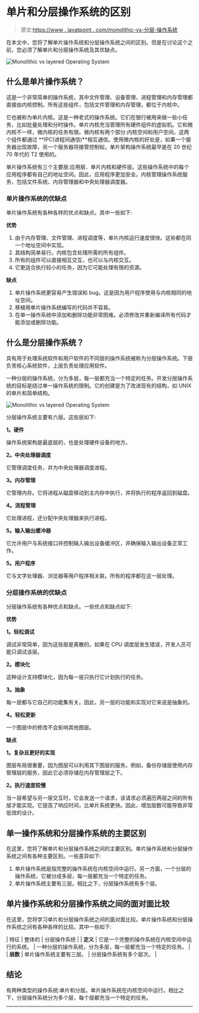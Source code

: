# 单片和分层操作系统的区别

> 原文:[https://www . javatpoint . com/monolithic-vs-分层-操作系统](https://www.javatpoint.com/monolithic-vs-layered-operating-system)

在本文中，您将了解单片操作系统和分层操作系统之间的区别。但是在讨论这个之前，您必须了解单片和分层操作系统及其优缺点。

![Monolithic vs layered Operating System](../Images/41c222ce387bc079c3787dfd45f56425.png)

## 什么是单片操作系统？

这是一个非常简单的操作系统，其中文件管理、设备管理、进程管理和内存管理都直接由内核控制。所有这些组件，包括文件管理和内存管理，都位于内核中。

它也被称为单片内核。这是一种老式的操作系统。它们在银行被用来做一些小任务，比如批量处理和分时操作。单片内核充当管理所有硬件组件的虚拟机。它和微内核不一样，微内核的任务有限。微内核有两个部分:内核空间和用户空间。这两个组件都通过 **IPC(进程间通信)**相互通信。使用微内核的好处是，如果一个服务器出现故障，另一个服务器将接管控制权。单片架构操作系统最早是在 20 世纪 70 年代的 T2 使用的。

单片操作系统有三个主要层:应用层、单片内核和硬件层。这些操作系统中的每个应用程序都有自己的地址空间。因此，应用程序更加安全。内核管理操作系统服务，包括文件系统、内存管理器和中央处理器调度器。

### 单片操作系统的优缺点

单片操作系统有各种各样的优点和缺点。其中一些如下:

**优势**

1.  由于内存管理、文件管理、进程调度等，单片内核运行速度很快。这些都在同一个地址空间中实现。
2.  其结构简单易行。内核包含处理所需的所有组件。
3.  所有的组件可以直接相互交互，也可以与内核交互。
4.  它更适合执行较小的任务，因为它可能处理有限的资源。

**缺点**

1.  单片操作系统更容易产生错误和 bug。这是因为用户程序使用与内核相同的地址空间。
2.  移植用单片操作系统编写的代码并不容易。
3.  在单一操作系统中添加和删除功能非常困难。必须修改并重新编译所有代码才能添加或删除功能。

## 什么是分层操作系统？

具有用于处理系统软件和用户软件的不同层的操作系统被称为分层操作系统。下层负责核心系统软件，上层负责处理应用软件。

一种分层的操作系统，分为多层，每一层都充当一个特定的任务。开发分层操作系统的目标是绕过单一操作系统的限制。它的创建是为了改进现有的结构，如 UNIX 的单片和简单结构。

![Monolithic vs layered Operating System](../Images/10075279470504323234d2ce54a405eb.png)

分层操作系统主要有六层。这些层如下:

**1。硬件**

操作系统架构是最底层的，也是处理硬件设备的地方。

**2。中央处理器调度**

它管理调度任务，并为中央处理器调度进程。

**3。内存管理**

它管理内存。它将进程从磁盘移动到主内存中执行，并将执行的程序返回到磁盘。

**4。流程管理**

它处理进程，还分配中央处理器来执行进程。

**5。输入输出缓冲器**

它允许用户与系统接口并控制输入输出设备缓冲区，并确保输入输出设备正常工作。

**5。用户程序**

它与文字处理器、浏览器等用户程序相关联。所有的程序都在这一层处理。

### 分层操作系统的优缺点

分层操作系统有各种优点和缺点。一些优点和缺点如下:

**优势**

**1。轻松调试**

调试非常简单，因为这些层是离散的。如果在 CPU 调度层发生错误，开发人员可能只调试该层。

**2。模块化**

这种设计支持模块化，因为每一层只执行它计划执行的任务。

**3。抽象**

每一层都与它自己的功能集有关。因此，另一层的功能和实现对它来说是抽象的。

**4。轻松更新**

一个图层中的修改不会影响其他图层。

**缺点**

**1。复杂且更好的实现**

图层布局很重要，因为图层可以利用其下图层的服务。例如，备份存储层使用内存管理层的服务，因此它必须存储在内存管理层之下。

**2。执行速度较慢**

当一层希望与另一层交互时，它会发送一个请求，该请求必须遍历两层之间的所有层才能实现。它提高了响应时间，比单片系统更快。因此，增加层数可能导致非常低效的设计。

## 单一操作系统和分层操作系统的主要区别

在这里，您将了解单片和分层操作系统之间的主要区别。单片操作系统和分层操作系统之间有各种主要区别。一些差异如下:

1.  单片操作系统是指完整的操作系统在内核空间中运行。另一方面，一个分层的操作系统，它被分成多层，每一层都充当一个特定的任务。
2.  单片操作系统主要有三层。相比之下，分层操作系统有多个层。

## 单片操作系统和分层操作系统之间的面对面比较

在这里，您将学习单片和分层操作系统之间的面对面比较。单片操作系统和分层操作系统之间有各种各样的比较。其中一些如下:

| 特征 | 整体的 | 分层操作系统 |
| **定义** | 它是一个完整的操作系统在内核空间中运行的系统。 | 一种分层的操作系统，分为多层，每一层都充当一个特定的任务。 |
| **层数** | 单片操作系统主要有三层。 | 分层操作系统有多个层次。 |

## 结论

有两种类型的操作系统:单片和分层。单片操作系统在内核空间中运行。相比之下，分层操作系统分为多个层，每个层都充当一个特定的任务。

* * *